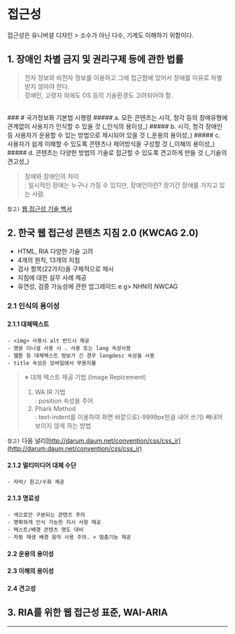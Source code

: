 # 접근성
접근성은 유니버셜 디자인  > 소수가 아닌 다수, 기계도 이해하기 위함이다.



## 1. 장애인 차별 금지 및 권리구제 등에 관한 법률
> 전자 정보와 비전자 정보를 이용하고 그에 접근함에 있어서 장애를 이유로 차별받지 않아야 한다.<br>
> 장애인, 고령자 외에도 OS 등의 기술환경도 고려되어야 함.
<br>
### # 국가정보화 기본법 시행령
#####   a. 모든 콘텐츠는 시각, 청각 등의 장애유형에 관계없이 사용자가 인식할 수 있을 것 (_인식의 용이성_)
#####   b. 시각, 청각 장애인 등 사용자가 운용할 수 있는 방법으로 제시되어 있을 것 (_운용의 용이성_)
#####   c. 사용자가 쉽게 이해할 수 있도록 콘텐츠나 제어방식을 구성할 것 (_이해의 용이성_)
#####   d. 콘텐츠는 다양한 방법의 기술로 접근할 수 있도록 견고하게 만들 것 (_기술의 견고성_)


> 장애와 장애인의 차이 <br>
> : 일시적인 장애는 누구나 가질 수 있지만, 장애인이란? 장기간 장애를 가지고 있는 사람.

`참고)` [웹 접근성 기술 백서](http://inside.olleh.com/html/WebAccessibility/2013%EB%85%84%20%EC%9B%B9%20%EC%A0%91%EA%B7%BC%EC%84%B1%20%EA%B8%B0%EC%88%A0%20%EB%B0%B1%EC%84%9C_(%EC%A3%BC)KT.pdf)
<br>

## 2. 한국 웹 접근성 콘텐츠 지침 2.0 (KWCAG 2.0)

* HTML, RIA 다양한 기술 고려
* 4개의 원칙, 13개의 지침
* 검사 항목(22가지)을 구체적으로 제시
* 지침에 대한 실무 사례 제공
* 유연성, 검증 가능성에 관한 업그레이드   e.g> NHN의 NWCAG

### 2.1 인식의 용이성

#### 2.1.1 대체텍스트

    - <img> 사용시 alt 반드시 제공
    - 영문 이니셜 사용 시 . 사용 또는 lang 속성사용
    - 웹툰 등 대체텍스트 정보가 긴 경우 longdesc 속성을 사용
    - title 속성은 모바일에서 무용지물

> ※ 대체 텍스트 제공 기법 (Image Replcement) <br>
> 1. WA IR 기법 <br>
>  : position 속성을 주어  <br>
> 2. Phark Method <br>
>  : text-indent를 이용하여 화면 바깥으로(-9999px만큼 내어 쓰기) 빼내어 보이지 않게 하는 방법<br>

`참고)` 다음 널리[http://darum.daum.net/convention/css/css_ir](http://darum.daum.net/convention/css/css_ir)

#### 2.1.2 멀티미디어 대체 수단

    - 자막/ 원고/수화 제공

#### 2.1.3 명료성

    - 색으로만 구분되는 콘텐츠 주의
    - 명확하게 인식 가능한 지시 사항 제공
    - 텍스트/배경 콘텐츠 명도 대비
    - 자동 재생 배경 음악 사용 주의. > 멈춤기능 제공


#### 2.2 운용의 용이성
#### 2.3 이해의 용이성
#### 2.4 견고성



## 3. RIA를 위한 웹 접근성 표준, WAI-ARIA

---